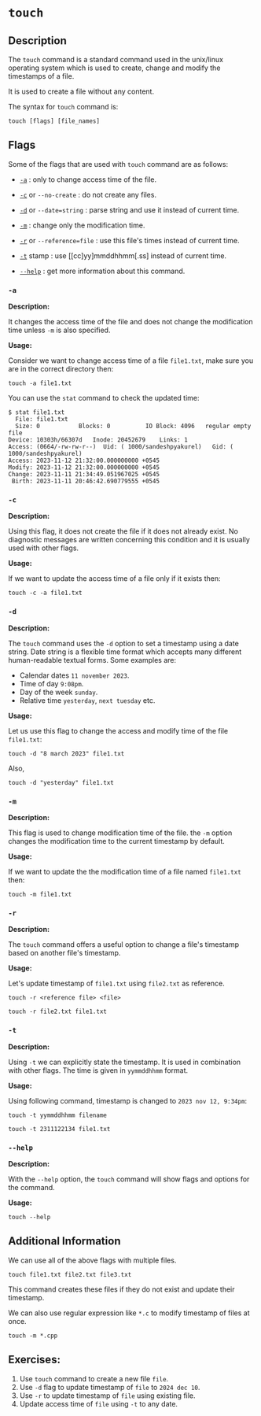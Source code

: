 # `touch`

## Description

The `touch` command is a standard command used in the unix/linux operating system which is used to create, change and modify the timestamps of a file.

It is used to create a file without any content.

The syntax for `touch` command is:

```shell
touch [flags] [file_names]
```

## Flags

Some of the flags that are used with `touch` command are as follows:

- [`-a`](#a) : only to change access time of the file.
- [`-c`](#c) or `--no-create` : do not create any files.
- [`-d`](#d) or `--date=string` : parse string and use it instead of current time.
- [`-m`](#m) : change only the modification time.
- [`-r`](#r) or `--reference=file` : use this file's times instead of current time.
- [`-t`](#t) stamp : use [[cc]yy]mmddhhmm[.ss] instead of current time.

- [`--help`](#-help) : get more information about this command.

### `-a`

**Description:**

It changes the access time of the file and does not change the modification time unless `-m` is also specified.

**Usage:**

Consider we want to change access time of a file `file1.txt`, make sure you are in the correct directory then:

```shell
touch -a file1.txt
```

You can use the `stat` command to check the updated time:

```shell
$ stat file1.txt
  File: file1.txt
  Size: 0         	Blocks: 0          IO Block: 4096   regular empty file
Device: 10303h/66307d	Inode: 20452679    Links: 1
Access: (0664/-rw-rw-r--)  Uid: ( 1000/sandeshpyakurel)   Gid: ( 1000/sandeshpyakurel)
Access: 2023-11-12 21:32:00.000000000 +0545
Modify: 2023-11-12 21:32:00.000000000 +0545
Change: 2023-11-11 21:34:49.051967025 +0545
 Birth: 2023-11-11 20:46:42.690779555 +0545
```

### `-c`

**Description:**

Using this flag, it does not create the file if it does not already exist. No diagnostic messages are written concerning this condition and it is usually used with other flags.

**Usage:**

If we want to update the access time of a file only if it exists then:

```shell
touch -c -a file1.txt
```

### `-d`

**Description:**

The `touch` command uses the `-d` option to set a timestamp using a date string. Date string is a flexible time format which accepts many different human-readable textual forms. Some examples are:

- Calendar dates `11 november 2023`.
- Time of day `9:08pm`.
- Day of the week `sunday`.
- Relative time `yesterday`, `next tuesday` etc.

**Usage:**

Let us use this flag to change the access and modify time of the file `file1.txt`:

```shell
touch -d "8 march 2023" file1.txt
```

Also,

```shell
touch -d "yesterday" file1.txt
```

### `-m`

**Description:**

This flag is used to change modification time of the file. the `-m` option changes the modification time to the current timestamp by default.

**Usage:**

If we want to update the the modification time of a file named `file1.txt` then:

```shell
touch -m file1.txt
```

### `-r`

**Description:**

The `touch` command offers a useful option to change a file's timestamp based on another file's timestamp.

**Usage:**

Let's update timestamp of `file1.txt` using `file2.txt` as reference.

```shell
touch -r <reference file> <file>
```

```shell
touch -r file2.txt file1.txt
```

### `-t`

**Description:**

Using `-t` we can explicitly state the timestamp. It is used in combination with other flags. The time is given in `yymmddhhmm` format.

**Usage:**

Using following command, timestamp is changed to `2023 nov 12, 9:34pm`:

```shell
touch -t yymmddhhmm filename
```

```shell
touch -t 2311122134 file1.txt
```

### `--help`

**Description:**

With the `--help` option, the `touch` command will show flags and options for the command.

**Usage:**

```shell
touch --help
```

## Additional Information

We can use all of the above flags with multiple files.

```shell
touch file1.txt file2.txt file3.txt
```

This command creates these files if they do not exist and update their timestamp.

We can also use regular expression like `*.c` to modify timestamp of files at once.

```shell
touch -m *.cpp
```

## Exercises:

1. Use `touch` command to create a new file `file`.
2. Use `-d` flag to update timestamp of `file` to `2024 dec 10`.
3. Use `-r` to update timestamp of `file` using existing file.
4. Update access time of `file` using `-t` to any date.
